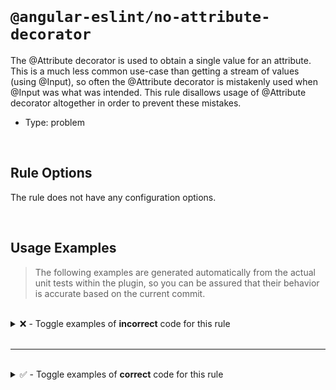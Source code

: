 <!--

  DO NOT EDIT.

  This markdown file was autogenerated using a mixture of the following files as the source of truth for its data:
  - ../../src/rules/no-attribute-decorator.ts
  - ../../tests/rules/no-attribute-decorator/cases.ts

  In order to update this file, it is therefore those files which need to be updated, as well as potentially the generator script:
  - ../../../../tools/scripts/generate-rule-docs.ts

-->

<br>

# `@angular-eslint/no-attribute-decorator`

The @Attribute decorator is used to obtain a single value for an attribute. This is a much less common use-case than getting a stream of values (using @Input), so often the @Attribute decorator is mistakenly used when @Input was what was intended. This rule disallows usage of @Attribute decorator altogether in order to prevent these mistakes.

- Type: problem

<br>

## Rule Options

The rule does not have any configuration options.

<br>

## Usage Examples

> The following examples are generated automatically from the actual unit tests within the plugin, so you can be assured that their behavior is accurate based on the current commit.

<br>

<details>
<summary>❌ - Toggle examples of <strong>incorrect</strong> code for this rule</summary>

<br>

#### Default Config

```json
{
  "rules": {
    "@angular-eslint/no-attribute-decorator": [
      "error"
    ]
  }
}
```

<br>

#### ❌ Invalid Code

```ts
class Test {
  constructor(@Attribute() foo: string) {}
              ~~~~~~~~~~~~
}
```

<br>

---

<br>

#### Default Config

```json
{
  "rules": {
    "@angular-eslint/no-attribute-decorator": [
      "error"
    ]
  }
}
```

<br>

#### ❌ Invalid Code

```ts
class Test {
  constructor(
    @Inject(TOKEN) token: string,
    randomNumber: number,
    @Attribute() foo: string,
    ~~~~~~~~~~~~
    @Attribute('baz') bar: string
    ~~~~~~~~~~~~~~~~~
  ) {}
}
```

</details>

<br>

---

<br>

<details>
<summary>✅ - Toggle examples of <strong>correct</strong> code for this rule</summary>

<br>

#### Default Config

```json
{
  "rules": {
    "@angular-eslint/no-attribute-decorator": [
      "error"
    ]
  }
}
```

<br>

#### ✅ Valid Code

```ts
class Test {
  foo() {}
}
```

<br>

---

<br>

#### Default Config

```json
{
  "rules": {
    "@angular-eslint/no-attribute-decorator": [
      "error"
    ]
  }
}
```

<br>

#### ✅ Valid Code

```ts
class Test {
  constructor() {}
}
```

<br>

---

<br>

#### Default Config

```json
{
  "rules": {
    "@angular-eslint/no-attribute-decorator": [
      "error"
    ]
  }
}
```

<br>

#### ✅ Valid Code

```ts
class Test {
  constructor(@Optional() foo: string, @Optional() bar: string, baz: number) {}
}
```

</details>

<br>
